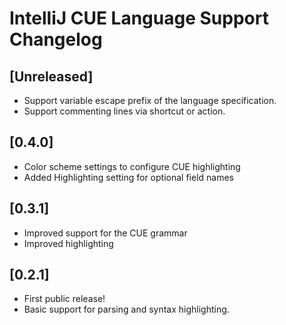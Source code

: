 <!-- Keep a Changelog guide -> https://keepachangelog.com -->

# IntelliJ CUE Language Support Changelog

## [Unreleased]
- Support variable escape prefix of the language specification.
- Support commenting lines via shortcut or action.

## [0.4.0]
- Color scheme settings to configure CUE highlighting
- Added Highlighting setting for optional field names

## [0.3.1]
- Improved support for the CUE grammar
- Improved highlighting

## [0.2.1]
- First public release! 
- Basic support for parsing and syntax highlighting.
